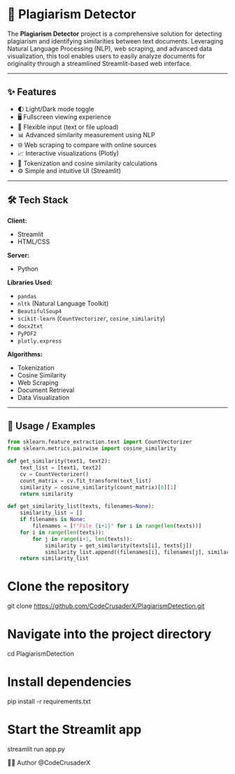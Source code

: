 # 🧠 Plagiarism Detector

The **Plagiarism Detector** project is a comprehensive solution for detecting plagiarism and identifying similarities between text documents. Leveraging Natural Language Processing (NLP), web scraping, and advanced data visualization, this tool enables users to easily analyze documents for originality through a streamlined Streamlit-based web interface.

---

## ✨ Features

- 🌓 Light/Dark mode toggle
- 🖥️ Fullscreen viewing experience
- 📄 Flexible input (text or file upload)
- 📊 Advanced similarity measurement using NLP
- 🌐 Web scraping to compare with online sources
- 📈 Interactive visualizations (Plotly)
- 🧠 Tokenization and cosine similarity calculations
- ⚙️ Simple and intuitive UI (Streamlit)

---

## 🛠️ Tech Stack

**Client:**  
- Streamlit  
- HTML/CSS

**Server:**  
- Python

**Libraries Used:**  
- `pandas`  
- `nltk` (Natural Language Toolkit)  
- `BeautifulSoup4`  
- `scikit-learn` (`CountVectorizer`, `cosine_similarity`)  
- `docx2txt`  
- `PyPDF2`  
- `plotly.express`

**Algorithms:**  
- Tokenization  
- Cosine Similarity  
- Web Scraping  
- Document Retrieval  
- Data Visualization

---

## 🚀 Usage / Examples

```python
from sklearn.feature_extraction.text import CountVectorizer
from sklearn.metrics.pairwise import cosine_similarity

def get_similarity(text1, text2):
    text_list = [text1, text2]
    cv = CountVectorizer()
    count_matrix = cv.fit_transform(text_list)
    similarity = cosine_similarity(count_matrix)[0][1]
    return similarity

def get_similarity_list(texts, filenames=None):
    similarity_list = []
    if filenames is None:
        filenames = [f"File {i+1}" for i in range(len(texts))]
    for i in range(len(texts)):
        for j in range(i+1, len(texts)):
            similarity = get_similarity(texts[i], texts[j])
            similarity_list.append((filenames[i], filenames[j], similarity))
    return similarity_list
```

# Clone the repository
git clone https://github.com/CodeCrusaderX/PlagiarismDetection.git

# Navigate into the project directory
cd PlagiarismDetection

# Install dependencies
pip install -r requirements.txt

# Start the Streamlit app
streamlit run app.py


👨‍💻 Author
@CodeCrusaderX
